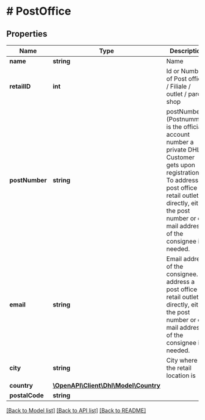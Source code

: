 # # PostOffice

## Properties

Name | Type | Description | Notes
------------ | ------------- | ------------- | -------------
**name** | **string** | Name |
**retailID** | **int** | Id or Number of Post office / Filiale / outlet / parcel shop |
**postNumber** | **string** | postNumber (Postnummer) is the official account number a private DHL Customer gets upon registration. To address a post office or retail outlet directly, either the post number or e-mail address of the consignee is needed. | [optional]
**email** | **string** | Email address of the consignee. To address a post office or retail outlet directly, either the post number or e-mail address of the consignee is needed. | [optional]
**city** | **string** | City where the retail location is |
**country** | [**\OpenAPI\Client\Dhl\Model\Country**](Country.md) |  | [optional]
**postalCode** | **string** |  |

[[Back to Model list]](../../README.md#models) [[Back to API list]](../../README.md#endpoints) [[Back to README]](../../README.md)
